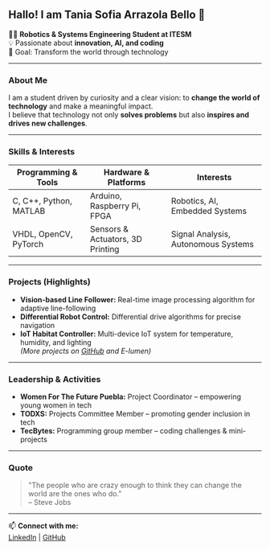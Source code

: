 ## Hallo! I am Tania Sofia Arrazola Bello 🍓

👩‍💻 **Robotics & Systems Engineering Student at ITESM**  
💡 Passionate about **innovation, AI, and coding**  
🎯 Goal: Transform the world through technology  

---

### About Me
I am a student driven by curiosity and a clear vision: to **change the world of technology** and make a meaningful impact.  
I believe that technology not only **solves problems** but also **inspires and drives new challenges**.  

---

### Skills & Interests

| Programming & Tools | Hardware & Platforms | Interests |
|--------------------|------------------|----------|
| C, C++, Python, MATLAB | Arduino, Raspberry Pi, FPGA | Robotics, AI, Embedded Systems |
| VHDL, OpenCV, PyTorch | Sensors & Actuators, 3D Printing | Signal Analysis, Autonomous Systems |

---

### Projects (Highlights)
- **Vision-based Line Follower:** Real-time image processing algorithm for adaptive line-following  
- **Differential Robot Control:** Differential drive algorithms for precise navigation  
- **IoT Habitat Controller:** Multi-device IoT system for temperature, humidity, and lighting  
*(More projects on [GitHub](https://github.com/tanianwn) and E-lumen)*

---

### Leadership & Activities
- **Women For The Future Puebla:** Project Coordinator – empowering young women in tech  
- **TODXS:** Projects Committee Member – promoting gender inclusion in tech  
- **TecBytes:** Programming group member – coding challenges & mini-projects  

---

### Quote
> "The people who are crazy enough to think they can change the world are the ones who do."  
> – Steve Jobs

---

📫 **Connect with me:**  
[LinkedIn](https://www.linkedin.com/in/tania-sofia-arrazola-bello-08988b216/) | [GitHub](https://github.com/tanianwn)
